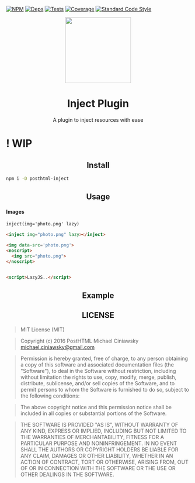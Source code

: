 [![NPM][npm]][npm-url]
[![Deps][deps]][deps-url]
[![Tests][travis]][travis-url]
[![Coverage][cover]][cover-url]
[![Standard Code Style][style]][style-url]

<div align="center">
  <a href="https://github.com/posthtml/posthtml">
    <img width="180" height="180"
      src="http://posthtml.github.io/posthtml/logo.svg">
  </a>
  <h1>Inject Plugin</h1>
  <p>A plugin to inject resources with ease<p>
</div>

# ! WIP

<h2 align="center">Install</h2>

```bash
npm i -D posthtml-inject
```

<h2 align="center">Usage</h2>

#### Images
```txt
inject(img='photo.png' lazy)
```

```html
<inject img="photo.png" lazy></inject>
```

```html
<img data-src='photo.png'>
<noscript>
  <img src="photo.png">
</noscript>


<script>LazyJS..</script>
```

<h2 align="center">Example</h2>

<h2 align="center">LICENSE</h2>

> MIT License (MIT)

> Copyright (c) 2016 PostHTML Michael Ciniawsky <michael.ciniawsky@gmail.com>

> Permission is hereby granted, free of charge, to any person obtaining a copy
of this software and associated documentation files (the "Software"), to deal
in the Software without restriction, including without limitation the rights
to use, copy, modify, merge, publish, distribute, sublicense, and/or sell
copies of the Software, and to permit persons to whom the Software is
furnished to do so, subject to the following conditions:

> The above copyright notice and this permission notice shall be included in all
copies or substantial portions of the Software.

> THE SOFTWARE IS PROVIDED "AS IS", WITHOUT WARRANTY OF ANY KIND, EXPRESS OR
IMPLIED, INCLUDING BUT NOT LIMITED TO THE WARRANTIES OF MERCHANTABILITY,
FITNESS FOR A PARTICULAR PURPOSE AND NONINFRINGEMENT. IN NO EVENT SHALL THE
AUTHORS OR COPYRIGHT HOLDERS BE LIABLE FOR ANY CLAIM, DAMAGES OR OTHER
LIABILITY, WHETHER IN AN ACTION OF CONTRACT, TORT OR OTHERWISE, ARISING FROM,
OUT OF OR IN CONNECTION WITH THE SOFTWARE OR THE USE OR OTHER DEALINGS IN THE
SOFTWARE.

[npm]: https://img.shields.io/npm/v/posthtml-inject.svg
[npm-url]: https://npmjs.com/package/posthtml-inject

[deps]: https://david-dm.org/posthtml/posthtml-inject.svg
[deps-url]: https://david-dm.org/posthtml/posthtml-inject

[style]: https://img.shields.io/badge/code%20style-standard-yellow.svg
[style-url]: http://standardjs.com/

[travis]: http://img.shields.io/travis/posthtml/posthtml-inject.svg
[travis-url]: https://travis-ci.org/posthtml/posthtml-inject

[cover]: https://coveralls.io/repos/github/posthtml/posthtml-inject/badge.svg?branch=master
[cover-url]: https://coveralls.io/github/posthtml/posthtml-inject?branch=master
